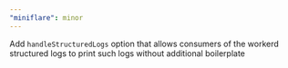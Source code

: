 ```yaml
---
"miniflare": minor
---
```


Add `handleStructuredLogs` option that allows consumers of the workerd structured logs to print such logs without additional boilerplate
